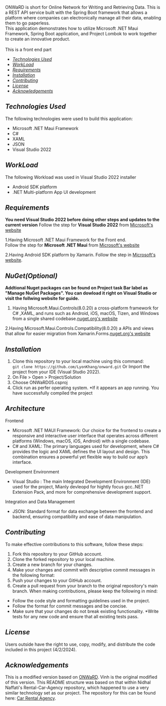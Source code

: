 
ONWaRD is short for Online Network for Writing and Retrieving Data. This is a REST API service built with the Spring Boot framework that allows a platform where companies can electronically manage all their data, enabling them to go paperless. <br/>
This application demonstrates how to utilize Microsoft .NET Maui Framework, Spring Boot application, and Project Lombok to work together  to create an innovative product. <br/>
 <br/> This is a front end part <br/>

  * [_Technologies Used_](#technologies-used)
  * [_WorkLoad_](#workload)
  * [_Requirements_](#requirements)
  * [_Installation_](#installation)
  * [_Contributing_](#contributing)
  * [_License_](#license)
  * [_Acknowledgements_](#acknowledgements)

## _Technologies Used_

The following technologies were used to build this application: <br/>
+ Microsoft .NET Maui Framework <br/>
+ C#
+ XAML
+ JSON
+ Visual Studio 2022 <br/>

## _WorkLoad_

The following Workload  was used in Visual Studio 2022 installer <br/>
+  Android SDK platform
+ .NET Multi-platform App UI development<br/>


## _Requirements_
**You need Visual Studio 2022 before doing other steps and updates to the current version**
Follow the step for **Visual Studio 2022** from [Microsoft's website](https://visualstudio.microsoft.com/downloads/)

1.Having Microsoft .NET Maui Framework for the Front end. <br/>
  Follow the step for **Microsoft .NET Maui** from [Microsoft's website](https://learn.microsoft.com/en-us/dotnet/maui/get-started/installation?view=net-maui-8.0&tabs=vswin)

2.Having Android SDK platform  by Xamarin. Follow the step in [Microsoft's website](https://learn.microsoft.com/en-us/xamarin/android/get-started/installation/android-sdk?tabs=windows).

## _NuGet(Optional)_
**Addtional Nuget packages can be found on Project task Bar label as "Manage NuGet Packages". You can dowload it right on Visual Studio or visit the follwing website for guide.** 

1. Having Microsoft.Maui.Controls(8.0.20) a cross-platform framework for C# ,XAML, and runs such as Android, iOS, macOS, Tizen, and Windows from a single shared codebase.[nuget.org's website](https://www.nuget.org/packages/Microsoft.Maui.Controls/8.0.20?_src=template) <br>

2.Having Microsoft.Maui.Controls.Compatibility(8.0.20) a APIs and views that allow for easier migration from Xamarin.Forms.[nuget.org's website](https://www.nuget.org/packages/Microsoft.Maui.Controls.Compatibility/8.0.20?_src=template) <br> 


  
## _Installation_

1. Clone this repository to your local machine using this
   command: <br/> `git clone https://github.com/LyonKhang/onward.git`
Or Import the project from your IDE (Visual Studio 2022).
2. On File > Open > Project/Solution
3. Choose ONWaRD05.csproj
4. Click run as perfer operating system.
*If it appears an app running. You have successfully compiled the project

## _Architecture_

Frontend
* Microsoft .NET MAUI Framework: Our choice for the frontend to create a responsive and interactive user interface that operates across different platforms (Windows, macOS, iOS, Android) with a single codebase.
* C# and XAML: The primary languages used for development, where C# provides the logic and XAML defines the UI layout and design. This combination ensures a powerful yet flexible way to build our app’s interface.

Development Environment
* Visual Studio : The main Integrated Development Environment (IDE) used for the project, Mianly devleopd for hightly focus gcc..NET Extension Pack, and more for comprehensive development support.

Integration and Data Management
* JSON: Standard format for data exchange between the frontend and backend, ensuring compatibility and ease of data manipulation.

## _Contributing_
To make effective contributions to this software, follow these steps:
1. Fork this repository to your GitHub account.
2. Clone the forked repository to your local machine.
3. Create a new branch for your changes.
4. Make your changes and commit with descriptive commit messages in the following format:
5. Push your changes to your GitHub account.
6. Create a pull request from your branch to the original repository's main branch.
When making contributions, please keep the following in mind:
* Follow the code style and formatting guidelines used in the project.
* Follow the format for commit messages and be concise.
* Make sure that your changes do not break existing functionality.
*Write tests for any new code and ensure that all existing tests pass.

## _License_
Users outside have the right to use, copy, modify, and distribute the code included in this project (4/2/2024).

## _Acknowledgements_
This is a modified version based on  [ONWaRD](https://github.com/jack-turk-5/onward). Vinh is the original modified of this version.
This README structure was based on that within Nidhal Naffati's Rental-Car-Agency repository, which happened to use a very similar technology set as our project. The repository for this can be found here: [Car Rental Agency](https://github.com/NidhalNaffati/Rental-Car-Agency).
